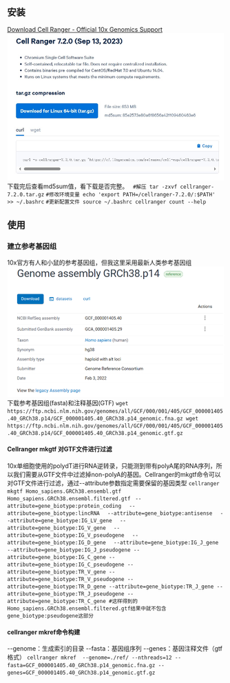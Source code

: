 ## 安装
[Download Cell Ranger - Official 10x Genomics Support](https://www.10xgenomics.com/support/software/cell-ranger/downloads)
![输入图片说明](https://raw.githubusercontent.com/ZYyli/bioinfosoft_pictures/master/imgs/2024-03-12/XAfV8AXbIBQzeil0.jpeg)
下载完后查看md5sum值，看下载是否完整。
`
#解压
tar -zxvf cellranger-7.2.0.tar.gz`
`#修改环境变量
echo 'export PATH=/cellranger-7.2.0/:$PATH' >> ~/.bashrc`
`#更新配置文件
source ~/.bashrc
cellranger count --help
`
## 使用
### 建立参考基因组
10x官方有人和小鼠的参考基因组，但我这里采用最新人类参考基因组
![输入图片说明](https://raw.githubusercontent.com/ZYyli/bioinfosoft_pictures/master/imgs/2024-03-12/iV1bwhDfgivcnMFL.png)
下载参考基因组(fasta)和注释基因(GTF)
`
wget https://ftp.ncbi.nlm.nih.gov/genomes/all/GCF/000/001/405/GCF_000001405.40_GRCh38.p14/GCF_000001405.40_GRCh38.p14_genomic.fna.gz
wget
https://ftp.ncbi.nlm.nih.gov/genomes/all/GCF/000/001/405/GCF_000001405.40_GRCh38.p14/GCF_000001405.40_GRCh38.p14_genomic.gtf.gz
`
#### Cellranger mkgtf 对GTF文件进行过滤
10x单细胞使用的polydT进行RNA逆转录，只能测到带有polyA尾的RNA序列，所以我们需要从GTF文件中过滤掉non-polyA的基因。Cellranger的mkgtf命令可以对GTF文件进行过滤，通过--attribute参数指定需要保留的基因类型
`cellranger mkgtf Homo_sapiens.GRCh38.ensembl.gtf Homo_sapiens.GRCh38.ensembl.filtered.gtf`
` --attribute=gene_biotype:protein_coding`
`  --attribute=gene_biotype:lincRNA`
`  --attribute=gene_biotype:antisense`
`  --attribute=gene_biotype:IG_LV_gene`
`  --attribute=gene_biotype:IG_V_gene`
`  --attribute=gene_biotype:IG_V_pseudogene`
`  --attribute=gene_biotype:IG_D_gene`
`  --attribute=gene_biotype:IG_J_gene
  --attribute=gene_biotype:IG_J_pseudogene
  --attribute=gene_biotype:IG_C_gene
  --attribute=gene_biotype:IG_C_pseudogene
  --attribute=gene_biotype:TR_V_gene
  --attribute=gene_biotype:TR_V_pseudogene
  --attribute=gene_biotype:TR_D_gene
  --attribute=gene_biotype:TR_J_gene
  --attribute=gene_biotype:TR_J_pseudogene
  --attribute=gene_biotype:TR_C_gene
 #这样得到的Homo_sapiens.GRCh38.ensembl.filtered.gtf结果中就不包含gene_biotype:pseudogene这部分`
#### cellranger mkref命令构建
--genome：生成索引的目录
--fasta：基因组序列
--genes：基因注释文件（gtf格式）
`cellranger mkref 
--genome=./ref/
--nthreads=12
--fasta=GCF_000001405.40_GRCh38.p14_genomic.fna.gz
--genes=GCF_000001405.40_GRCh38.p14_genomic.gtf.gz`
<!--stackedit_data:
eyJoaXN0b3J5IjpbMTY4MTI3MTY4MywtMTQ1MTEwNTYxMywtMT
c1NTQwNzI0MCwtMTc3OTc5NDIzLC0xNjM4NDI3OTcwLC05OTcw
NjQ0NTBdfQ==
-->